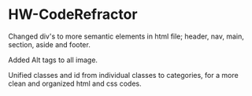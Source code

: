 # HW-CodeRefractor

Changed div's to more semantic elements in html file; header, nav, main, section, aside and footer. 

Added Alt tags to all image. 

Unified classes and id from individual classes to categories, for a more clean and organized html and css codes.

